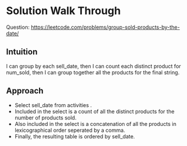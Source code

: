 # Solution Walk Through
Question: https://leetcode.com/problems/group-sold-products-by-the-date/

## Intuition
I can group by each sell_date, then I can count each distinct product for num_sold, then I can group together all the products for the final string.

## Approach
- Select sell_date from activities .
- Included in the select is a count of all the distinct products for the number of products sold.
- Also included in the select is a concatenation of all the products in lexicographical order seperated by a comma.
- Finally, the resulting table is ordered by sell_date.